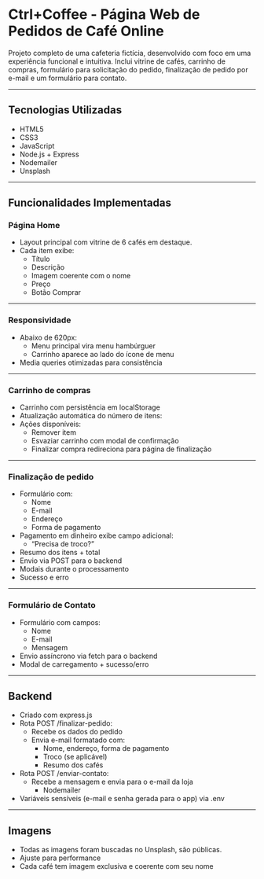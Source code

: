 # Ctrl+Coffee - Página Web de Pedidos de Café Online

Projeto completo de uma cafeteria fictícia, desenvolvido com foco em uma experiência funcional e intuitiva. Inclui vitrine de cafés, carrinho de compras, formulário para solicitação do pedido, finalização de pedido por e-mail e um formulário para contato.

---

## Tecnologias Utilizadas

- HTML5 
- CSS3
- JavaScript 
- Node.js + Express  
- Nodemailer    
- Unsplash 

---

## Funcionalidades Implementadas

### Página Home 

- Layout principal com vitrine de 6 cafés em destaque.
- Cada item exibe:
  - Título
  - Descrição
  - Imagem coerente com o nome
  - Preço
  - Botão Comprar

---

### Responsividade

- Abaixo de 620px:
  - Menu principal vira menu hambúrguer
  - Carrinho aparece ao lado do ícone de menu
- Media queries otimizadas para consistência

---

### Carrinho de compras

- Carrinho com persistência em localStorage
- Atualização automática do número de itens:
- Ações disponíveis:
  - Remover item
  - Esvaziar carrinho com modal de confirmação
  - Finalizar compra redireciona para página de finalização

---

### Finalização de pedido 

- Formulário com:
  - Nome
  - E-mail
  - Endereço
  - Forma de pagamento
- Pagamento em dinheiro exibe campo adicional:
  - “Precisa de troco?”
- Resumo dos itens + total
- Envio via POST para o backend
- Modais durante o processamento
- Sucesso e erro

---

### Formulário de Contato 

- Formulário com campos:
  - Nome
  - E-mail
  - Mensagem
- Envio assíncrono via fetch para o backend
- Modal de carregamento + sucesso/erro

---

## Backend 

- Criado com express.js
- Rota POST /finalizar-pedido:
  - Recebe os dados do pedido
  - Envia e-mail formatado com:
    - Nome, endereço, forma de pagamento
    - Troco (se aplicável)
    - Resumo dos cafés
- Rota POST /enviar-contato:
  - Recebe a mensagem e envia para o e-mail da loja
    - Nodemailer
- Variáveis sensíveis (e-mail e senha gerada para o app) via .env

---

## Imagens

- Todas as imagens foram buscadas no Unsplash, são públicas.
- Ajuste para performance
- Cada café tem imagem exclusiva e coerente com seu nome

